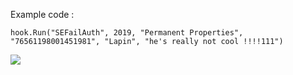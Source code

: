 Example code :


```hook.Run("SEFailAuth", 2019, "Permanent Properties", "76561198001451981", "Lapin", "he's really not cool !!!!111")```



![](http://i.imgur.com/l9KBnCR.gif)